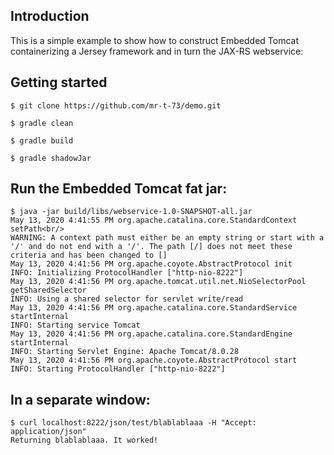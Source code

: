 ## Introduction

This is a simple example to show how to construct Embedded Tomcat containerizing a Jersey framework and in turn the JAX-RS webservice:



## Getting started

```
$ git clone https://github.com/mr-t-73/demo.git

$ gradle clean

$ gradle build

$ gradle shadowJar
```

## Run the Embedded Tomcat fat jar:

```
$ java -jar build/libs/webservice-1.0-SNAPSHOT-all.jar
May 13, 2020 4:41:55 PM org.apache.catalina.core.StandardContext setPath<br/>
WARNING: A context path must either be an empty string or start with a '/' and do not end with a '/'. The path [/] does not meet these criteria and has been changed to []
May 13, 2020 4:41:56 PM org.apache.coyote.AbstractProtocol init
INFO: Initializing ProtocolHandler ["http-nio-8222"]
May 13, 2020 4:41:56 PM org.apache.tomcat.util.net.NioSelectorPool getSharedSelector
INFO: Using a shared selector for servlet write/read
May 13, 2020 4:41:56 PM org.apache.catalina.core.StandardService startInternal
INFO: Starting service Tomcat
May 13, 2020 4:41:56 PM org.apache.catalina.core.StandardEngine startInternal
INFO: Starting Servlet Engine: Apache Tomcat/8.0.28
May 13, 2020 4:41:56 PM org.apache.coyote.AbstractProtocol start
INFO: Starting ProtocolHandler ["http-nio-8222"]
```

## In a separate window:

```
$ curl localhost:8222/json/test/blablablaaa -H "Accept: application/json"
Returning blablablaaa. It worked!
```
